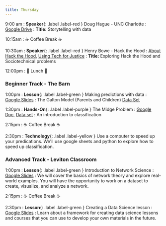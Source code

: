 ```yaml
---
title: Thursday
---
```


9:00 am
: **Speaker**{: .label .label-red } Doug Hague - UNC Charlotte
  : [Google Drive](https://drive.google.com/drive/folders/1ilqG5R9VzzrUgV1mtmYDPoj3gADq9jVE?usp=drive_link)
: **Title:** Storytelling with data

10:15am
: ☕ Coffee Break ☕

10:30am
: **Speaker**{: .label .label-red } Henry Bowe - Hack the Hood
  : [About Hack the Hood](https://docs.google.com/presentation/d/1hWcFI3rlOPvq81mVgy6yjxsnSmalCsfMWGIEH31ek28/edit?usp=sharing), [Using Tech for Justice](https://docs.google.com/presentation/d/1cS2s2tDMcdidQJgmpcZ54nYVEFa6vCUqro597yPCx1A/edit?usp=sharing)
: **Title:** Exploring Hack the Hood and Sociotechnical problems

12:00pm
 : 🥘 Lunch 🥘

### Beginner Track - The Barn
1:00pm 
: **Lesson**{: .label .label-green } Making predictions with data
  : [Google Slides](https://docs.google.com/presentation/d/1ht_0rOg9QcAmH0sZ0GUsk-aAUaA-Afp_Q8dvcD46yqk/edit?usp=sharing)
  : The Galton Model (Parents and Children) [Data Set](https://raw.githubusercontent.com/ncssm/dssi24/main/assets/data/galton.csv)

1:30pm
: **Hands-On**{: .label .label-purple } The Midge Problem
  : [Google Doc](https://docs.google.com/document/d/1amivLW9tjODtyQ2zZ_KEXdJ4rGmXKRnUyxE9JcB6eo8/edit?usp=sharing), [Data set](https://raw.githubusercontent.com/ncssm/dssi24/main/assets/data/midge.csv)
: An introduction to classification

2:15pm
: ☕ Coffee Break ☕

2:30pm
: **Technology**{: .label .label-yellow } Use a computer to speed up your predications. We'll use google sheets and python to explore how to speed up classification.

### Advanced Track - Leviton Classroom
1:00pm 
: **Lesson**{: .label .label-green } Introduction to Network Science
  : [Google Slides](#)
: We will cover the basics of network theory and explore real-world examples. You will have the opportunity to work on a dataset to create, visualize, and analyze a network. 

2:15pm
: ☕ Coffee Break ☕

2:30pm
: **Lesson**{: .label .label-green } Creating a Data Science lesson
  : [Google Slides](#)
: Learn about a framework for creating data science lessons and courses that you can use to develop your own materials in the future.
